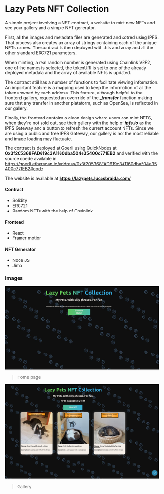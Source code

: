 # Lazy Pets NFT Collection

A simple project involving a NFT contract, a website to mint new NFTs and see your gallery and a simple NFT generator.

First, all the images and metadata files are generated and sotred using IPFS. That process also creates an array of strings containing each of the unique NFTs names. The contract is then deployed with this and array and all the other standard ERC721 parameters.

When minting, a real random number is generated using Chainlink VRF2, one of the names is selected, the tokenURI is set to one of the already deployed metadata and the array of available NFTs is updated.

The contract stiil has a number of functions to facilitate viewing information. An important feature is a mapping used to keep the information of all the tokens owned by each address. This feature, although helpful to the frontend gallery, requested an overrride of the ***_transfer*** function making sure that any transfer in another plataform, such as OpenSea, is reflected in our gallery.

Finally, the frontend contains a clean design where users can mint NFTS, when they're not sold out, see their gallery with the help of ***ipfs.io*** as the IPFS Gateway and a button to refresh the current account NFTs. Since we are using a public and free IPFS Gateway, our gallery is not the most reliable and image loading may fluctuate.

The contract is deployed at Goerli using QuickNodes at **0x3f205368FAD619c3A1160dba504e35400c771EB2** and verified with the source coede available in https://goerli.etherscan.io/address/0x3f205368FAD619c3A1160dba504e35400c771EB2#code

The website is available at **https://lazypets.lucasbraida.com/**



#### Contract
- Solidity
- ERC721
- Random NFTs with the help of Chainlink.


#### Frontend
- React
- Framer motion

#### NFT Generator
- Node JS
- Jimp


### Images

![](https://raw.githubusercontent.com/LucasBraida/PetsNFTs/main/frontend/LPNFT_connect_wallet.png)
> Home page

![](https://raw.githubusercontent.com/LucasBraida/PetsNFTs/main/frontend/LPNFT_gallery.png)

> Gallery

